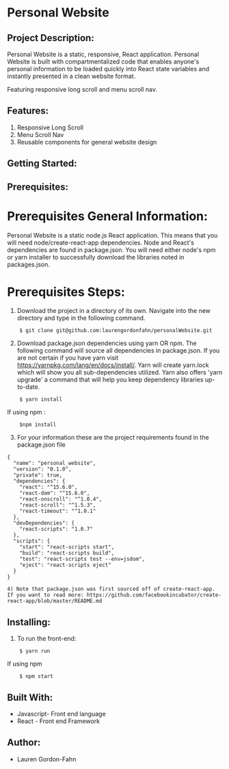 # Personal Website

## Project Description:

Personal Website is a static, responsive, React application. 
Personal Website is built with compartmentalized code that enables anyone's personal information to be loaded quickly into React state variables and instantly presented in a clean website format.

Featuring responsive long scroll and menu scroll nav.

## Features:
1) Responsive Long Scroll
2) Menu Scroll Nav
3) Reusable components for general website design

## Getting Started:

## Prerequisites:

# Prerequisites General Information:
Personal Website is a static node.js React application.
This means that you will need node/create-react-app dependencies. 
Node and React's dependencies are found in package.json. You will need either node's npm or yarn installer to successfully download the libraries noted in packages.json.

# Prerequisites Steps:
1) Download the project in a directory of its own. Navigate into the new directory and type in the following command.  
```
    $ git clone git@github.com:laurengordonfahn/personalWebsite.git
```

2) Download package.json dependencies using yarn OR npm. The following command will source all dependencies in package.json. If you are not certain if you have yarn visit https://yarnpkg.com/lang/en/docs/install/.  Yarn will create yarn.lock which will show you all sub-dependencies utilized. Yarn also offers 'yarn upgrade' a command that will help you keep dependency libraries up-to-date. 
```
    $ yarn install
```
If using npm :
```
    $npm install
```
3) For your information these are the project requirements found in the package.json file
```
{
  "name": "personal_website",
  "version": "0.1.0",
  "private": true,
  "dependencies": {
    "react": "^15.6.0",
    "react-dom": "^15.6.0",
    "react-onscroll": "^1.0.4",
    "react-scroll": "^1.5.3",
    "react-timeout": "^1.0.1"
  },
  "devDependencies": {
    "react-scripts": "1.0.7"
  },
  "scripts": {
    "start": "react-scripts start",
    "build": "react-scripts build",
    "test": "react-scripts test --env=jsdom",
    "eject": "react-scripts eject"
  }
}

4) Note that package.json was first sourced off of create-react-app. If you want to read more: https://github.com/facebookincubator/create-react-app/blob/master/README.md
```
## Installing:

1) To run the front-end:
```
    $ yarn run 
```
If using npm
```
    $ npm start
``` 

## Built With:

* Javascript- Front end language
* React - Front end Framework

## Author:
* Lauren Gordon-Fahn


